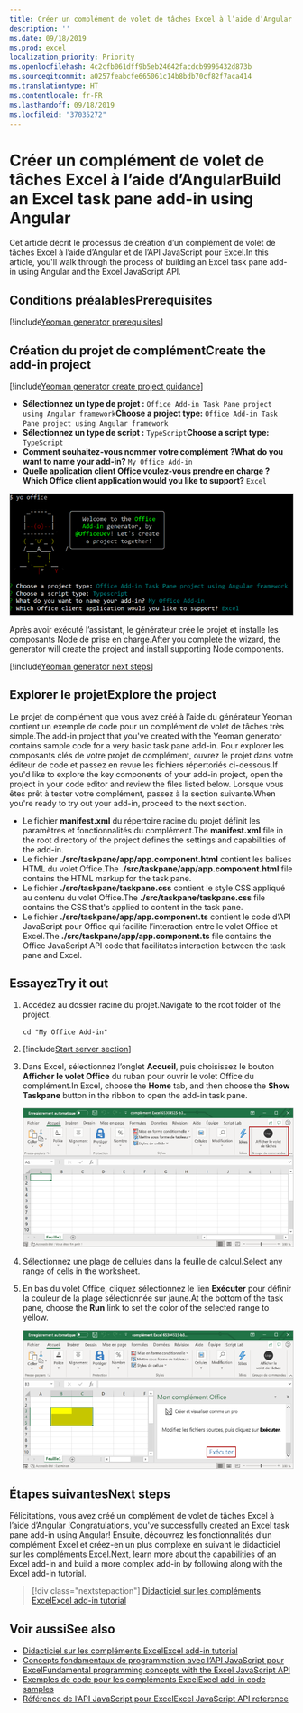 ```yaml
---
title: Créer un complément de volet de tâches Excel à l’aide d’Angular
description: ''
ms.date: 09/18/2019
ms.prod: excel
localization_priority: Priority
ms.openlocfilehash: 4c2cfb061dff9b5eb24642facdcb9996432d873b
ms.sourcegitcommit: a0257feabcfe665061c14b8bdb70cf82f7aca414
ms.translationtype: HT
ms.contentlocale: fr-FR
ms.lasthandoff: 09/18/2019
ms.locfileid: "37035272"
---
```

# <a name="build-an-excel-task-pane-add-in-using-angular"></a><span data-ttu-id="5d197-102">Créer un complément de volet de tâches Excel à l’aide d’Angular</span><span class="sxs-lookup"><span data-stu-id="5d197-102">Build an Excel task pane add-in using Angular</span></span>

<span data-ttu-id="5d197-103">Cet article décrit le processus de création d’un complément de volet de tâches Excel à l’aide d’Angular et de l’API JavaScript pour Excel.</span><span class="sxs-lookup"><span data-stu-id="5d197-103">In this article, you'll walk through the process of building an Excel task pane add-in using Angular and the Excel JavaScript API.</span></span>

## <a name="prerequisites"></a><span data-ttu-id="5d197-104">Conditions préalables</span><span class="sxs-lookup"><span data-stu-id="5d197-104">Prerequisites</span></span>

[!include[Yeoman generator prerequisites](../includes/quickstart-yo-prerequisites.md)]

## <a name="create-the-add-in-project"></a><span data-ttu-id="5d197-105">Création du projet de complément</span><span class="sxs-lookup"><span data-stu-id="5d197-105">Create the add-in project</span></span>

[!include[Yeoman generator create project guidance](../includes/yo-office-command-guidance.md)]

- <span data-ttu-id="5d197-106">**Sélectionnez un type de projet :** `Office Add-in Task Pane project using Angular framework`</span><span class="sxs-lookup"><span data-stu-id="5d197-106">**Choose a project type:** `Office Add-in Task Pane project using Angular framework`</span></span>
- <span data-ttu-id="5d197-107">**Sélectionnez un type de script :** `TypeScript`</span><span class="sxs-lookup"><span data-stu-id="5d197-107">**Choose a script type:** `TypeScript`</span></span>
- <span data-ttu-id="5d197-108">**Comment souhaitez-vous nommer votre complément ?**</span><span class="sxs-lookup"><span data-stu-id="5d197-108">**What do you want to name your add-in?**</span></span> `My Office Add-in`
- <span data-ttu-id="5d197-109">**Quelle application client Office voulez-vous prendre en charge ?**</span><span class="sxs-lookup"><span data-stu-id="5d197-109">**Which Office client application would you like to support?**</span></span> `Excel`

![Générateur Yeoman](../images/yo-office-excel-angular-2.png)

<span data-ttu-id="5d197-111">Après avoir exécuté l’assistant, le générateur crée le projet et installe les composants Node de prise en charge.</span><span class="sxs-lookup"><span data-stu-id="5d197-111">After you complete the wizard, the generator will create the project and install supporting Node components.</span></span>

[!include[Yeoman generator next steps](../includes/yo-office-next-steps.md)]

## <a name="explore-the-project"></a><span data-ttu-id="5d197-112">Explorer le projet</span><span class="sxs-lookup"><span data-stu-id="5d197-112">Explore the project</span></span>

<span data-ttu-id="5d197-113">Le projet de complément que vous avez créé à l’aide du générateur Yeoman contient un exemple de code pour un complément de volet de tâches très simple.</span><span class="sxs-lookup"><span data-stu-id="5d197-113">The add-in project that you've created with the Yeoman generator contains sample code for a very basic task pane add-in.</span></span> <span data-ttu-id="5d197-114">Pour explorer les composants clés de votre projet de complément, ouvrez le projet dans votre éditeur de code et passez en revue les fichiers répertoriés ci-dessous.</span><span class="sxs-lookup"><span data-stu-id="5d197-114">If you'd like to explore the key components of your add-in project, open the project in your code editor and review the files listed below.</span></span> <span data-ttu-id="5d197-115">Lorsque vous êtes prêt à tester votre complément, passez à la section suivante.</span><span class="sxs-lookup"><span data-stu-id="5d197-115">When you're ready to try out your add-in, proceed to the next section.</span></span>

- <span data-ttu-id="5d197-116">Le fichier **manifest.xml** du répertoire racine du projet définit les paramètres et fonctionnalités du complément.</span><span class="sxs-lookup"><span data-stu-id="5d197-116">The **manifest.xml** file in the root directory of the project defines the settings and capabilities of the add-in.</span></span>
- <span data-ttu-id="5d197-117">Le fichier **./src/taskpane/app/app.component.html** contient les balises HTML du volet Office.</span><span class="sxs-lookup"><span data-stu-id="5d197-117">The **./src/taskpane/app/app.component.html** file contains the HTML markup for the task pane.</span></span>
- <span data-ttu-id="5d197-118">Le fichier **./src/taskpane/taskpane.css** contient le style CSS appliqué au contenu du volet Office.</span><span class="sxs-lookup"><span data-stu-id="5d197-118">The **./src/taskpane/taskpane.css** file contains the CSS that's applied to content in the task pane.</span></span>
- <span data-ttu-id="5d197-119">Le fichier **./src/taskpane/app/app.component.ts** contient le code d’API JavaScript pour Office qui facilite l’interaction entre le volet Office et Excel.</span><span class="sxs-lookup"><span data-stu-id="5d197-119">The **./src/taskpane/app/app.component.ts** file contains the Office JavaScript API code that facilitates interaction between the task pane and Excel.</span></span>

## <a name="try-it-out"></a><span data-ttu-id="5d197-120">Essayez</span><span class="sxs-lookup"><span data-stu-id="5d197-120">Try it out</span></span>

1. <span data-ttu-id="5d197-121">Accédez au dossier racine du projet.</span><span class="sxs-lookup"><span data-stu-id="5d197-121">Navigate to the root folder of the project.</span></span>

    ```command&nbsp;line
    cd "My Office Add-in"
    ```

2. [!include[Start server section](../includes/quickstart-yo-start-server-excel.md)] 

3. <span data-ttu-id="5d197-122">Dans Excel, sélectionnez l’onglet **Accueil**, puis choisissez le bouton **Afficher le volet Office** du ruban pour ouvrir le volet Office du complément.</span><span class="sxs-lookup"><span data-stu-id="5d197-122">In Excel, choose the **Home** tab, and then choose the **Show Taskpane** button in the ribbon to open the add-in task pane.</span></span>

    ![Bouton Complément Excel](../images/excel-quickstart-addin-3b.png)

4. <span data-ttu-id="5d197-124">Sélectionnez une plage de cellules dans la feuille de calcul.</span><span class="sxs-lookup"><span data-stu-id="5d197-124">Select any range of cells in the worksheet.</span></span>

5. <span data-ttu-id="5d197-125">En bas du volet Office, cliquez sélectionnez le lien **Exécuter** pour définir la couleur de la plage sélectionnée sur jaune.</span><span class="sxs-lookup"><span data-stu-id="5d197-125">At the bottom of the task pane, choose the **Run** link to set the color of the selected range to yellow.</span></span>

    ![Complément Excel](../images/excel-quickstart-addin-3c.png)

## <a name="next-steps"></a><span data-ttu-id="5d197-127">Étapes suivantes</span><span class="sxs-lookup"><span data-stu-id="5d197-127">Next steps</span></span>

<span data-ttu-id="5d197-128">Félicitations, vous avez créé un complément de volet de tâches Excel à l’aide d’Angular !</span><span class="sxs-lookup"><span data-stu-id="5d197-128">Congratulations, you've successfully created an Excel task pane add-in using Angular!</span></span> <span data-ttu-id="5d197-129">Ensuite, découvrez les fonctionnalités d’un complément Excel et créez-en un plus complexe en suivant le didacticiel sur les compléments Excel.</span><span class="sxs-lookup"><span data-stu-id="5d197-129">Next, learn more about the capabilities of an Excel add-in and build a more complex add-in by following along with the Excel add-in tutorial.</span></span>

> [!div class="nextstepaction"]
> [<span data-ttu-id="5d197-130">Didacticiel sur les compléments Excel</span><span class="sxs-lookup"><span data-stu-id="5d197-130">Excel add-in tutorial</span></span>](../tutorials/excel-tutorial.md)

## <a name="see-also"></a><span data-ttu-id="5d197-131">Voir aussi</span><span class="sxs-lookup"><span data-stu-id="5d197-131">See also</span></span>

* [<span data-ttu-id="5d197-132">Didacticiel sur les compléments Excel</span><span class="sxs-lookup"><span data-stu-id="5d197-132">Excel add-in tutorial</span></span>](../tutorials/excel-tutorial-create-table.md)
* [<span data-ttu-id="5d197-133">Concepts fondamentaux de programmation avec l’API JavaScript pour Excel</span><span class="sxs-lookup"><span data-stu-id="5d197-133">Fundamental programming concepts with the Excel JavaScript API</span></span>](../excel/excel-add-ins-core-concepts.md)
* [<span data-ttu-id="5d197-134">Exemples de code pour les compléments Excel</span><span class="sxs-lookup"><span data-stu-id="5d197-134">Excel add-in code samples</span></span>](https://developer.microsoft.com/office/gallery/?filterBy=Samples,Excel)
* [<span data-ttu-id="5d197-135">Référence de l’API JavaScript pour Excel</span><span class="sxs-lookup"><span data-stu-id="5d197-135">Excel JavaScript API reference</span></span>](/office/dev/add-ins/reference/overview/excel-add-ins-reference-overview)

